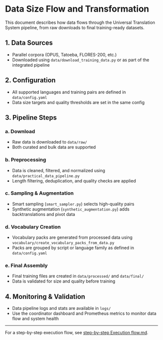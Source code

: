 # Data Size Flow and Transformation

This document describes how data flows through the Universal Translation System pipeline, from raw downloads to final training-ready datasets.

## 1. Data Sources
- Parallel corpora (OPUS, Tatoeba, FLORES-200, etc.)
- Downloaded using `data/download_training_data.py` or as part of the integrated pipeline

## 2. Configuration
- All supported languages and training pairs are defined in `data/config.yaml`
- Data size targets and quality thresholds are set in the same config

## 3. Pipeline Steps

### a. Download
- Raw data is downloaded to `data/raw/`
- Both curated and bulk data are supported

### b. Preprocessing
- Data is cleaned, filtered, and normalized using `data/practical_data_pipeline.py`
- Length filtering, deduplication, and quality checks are applied

### c. Sampling & Augmentation
- Smart sampling (`smart_sampler.py`) selects high-quality pairs
- Synthetic augmentation (`synthetic_augmentation.py`) adds backtranslations and pivot data

### d. Vocabulary Creation
- Vocabulary packs are generated from processed data using `vocabulary/create_vocabulary_packs_from_data.py`
- Packs are grouped by script or language family as defined in `data/config.yaml`

### e. Final Assembly
- Final training files are created in `data/processed/` and `data/final/`
- Data is validated for size and quality before training

## 4. Monitoring & Validation
- Data pipeline logs and stats are available in `logs/`
- Use the coordinator dashboard and Prometheus metrics to monitor data flow and system health

---

For a step-by-step execution flow, see [step-by-step Execution flow.md](step-by-step%20Execution%20flow.md).